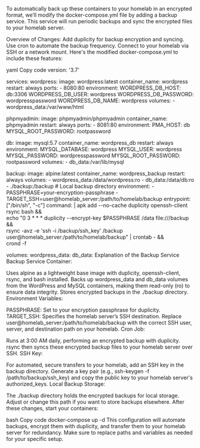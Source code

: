 To automatically back up these containers to your homelab in an encrypted format, we’ll modify the docker-compose.yml file by adding a backup service. This service will run periodic backups and sync the encrypted files to your homelab server.

Overview of Changes:
Add duplicity for backup encryption and syncing.
Use cron to automate the backup frequency.
Connect to your homelab via SSH or a network mount.
Here's the modified docker-compose.yml to include these features:

yaml
Copy code
version: '3.7'

services:
  wordpress:
    image: wordpress:latest
    container_name: wordpress
    restart: always
    ports:
      - 8080:80
    environment:
      WORDPRESS_DB_HOST: db:3306
      WORDPRESS_DB_USER: wordpress
      WORDPRESS_DB_PASSWORD: wordpresspassword
      WORDPRESS_DB_NAME: wordpress
    volumes:
      - wordpress_data:/var/www/html

  phpmyadmin:
    image: phpmyadmin/phpmyadmin
    container_name: phpmyadmin
    restart: always
    ports:
      - 8081:80
    environment:
      PMA_HOST: db
      MYSQL_ROOT_PASSWORD: rootpassword

  db:
    image: mysql:5.7
    container_name: wordpress_db
    restart: always
    environment:
      MYSQL_DATABASE: wordpress
      MYSQL_USER: wordpress
      MYSQL_PASSWORD: wordpresspassword
      MYSQL_ROOT_PASSWORD: rootpassword
    volumes:
      - db_data:/var/lib/mysql

  backup:
    image: alpine:latest
    container_name: wordpress_backup
    restart: always
    volumes:
      - wordpress_data:/data/wordpress:ro
      - db_data:/data/db:ro
      - ./backup:/backup  # Local backup directory
    environment:
      - PASSPHRASE=your-encryption-passphrase
      - TARGET_SSH=user@homelab_server:/path/to/homelab/backup
    entrypoint: ["/bin/sh", "-c"]
    command: |
      apk add --no-cache duplicity openssh-client rsync bash && \
      echo "0 3 * * * duplicity --encrypt-key $PASSPHRASE /data file:///backup && \
      rsync -avz -e 'ssh -i /backup/ssh_key' /backup user@homelab_server:/path/to/homelab/backup" | crontab - && \
      crond -f

volumes:
  wordpress_data:
  db_data:
Explanation of the Backup Service
Backup Service Container:

Uses alpine as a lightweight base image with duplicity, openssh-client, rsync, and bash installed.
Backs up wordpress_data and db_data volumes from the WordPress and MySQL containers, making them read-only (ro) to ensure data integrity.
Stores encrypted backups in the ./backup directory.
Environment Variables:

PASSPHRASE: Set to your encryption passphrase for duplicity.
TARGET_SSH: Specifies the homelab server’s SSH destination. Replace user@homelab_server:/path/to/homelab/backup with the correct SSH user, server, and destination path on your homelab.
Cron Job:

Runs at 3:00 AM daily, performing an encrypted backup with duplicity.
rsync then syncs these encrypted backup files to your homelab server over SSH.
SSH Key:

For automated, secure transfers to your homelab, add an SSH key in the backup directory. Generate a key pair (e.g., ssh-keygen -f /path/to/backup/ssh_key) and copy the public key to your homelab server's authorized_keys.
Local Backup Storage:

The ./backup directory holds the encrypted backups for local storage. Adjust or change this path if you want to store backups elsewhere.
After these changes, start your containers:

bash
Copy code
docker-compose up -d
This configuration will automate backups, encrypt them with duplicity, and transfer them to your homelab server for redundancy. Make sure to replace paths and variables as needed for your specific setup.